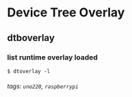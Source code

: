 # Device Tree Overlay

## dtboverlay

### list runtime overlay loaded

```shell=
$ dtoverlay -l
```



###### tags: `uno220`, `raspberrypi`
